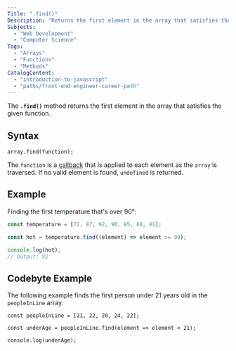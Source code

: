 ```yaml
---
Title: ".find()"
Description: "Returns the first element in the array that satisfies the given function."
Subjects:
  - "Web Development"
  - "Computer Science"
Tags:
  - "Arrays"
  - "Functions"
  - "Methods"
CatalogContent:
  - "introduction-to-javascript"
  - "paths/front-end-engineer-career-path"
---
```


The **`.find()`** method returns the first element in the array that satisfies the given function.

## Syntax

```pseudo
array.find(function);
```

The `function` is a [callback](https://www.codecademy.com/resources/docs/javascript/callbacks) that is applied to each element as the `array` is traversed. If no valid element is found, `undefined` is returned.

## Example

Finding the first temperature that's over 90&deg;:

```js
const temperature = [72, 87, 92, 90, 85, 88, 81];

const hot = temperature.find((element) => element >= 90);

console.log(hot);
// Output: 92
```

## Codebyte Example

The following example finds the first person under 21 years old in the `peopleInLine` array:

```codebyte/javascript
const peopleInLine = [21, 22, 20, 24, 22];

const underAge = peopleInLine.find(element => element < 21);

console.log(underAge);
```

